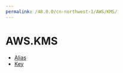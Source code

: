```yaml
---
permalink: /48.0.0/cn-northwest-1/AWS/KMS/
---
```


# AWS.KMS



* [Alias](Alias.md)
* [Key](Key.md)